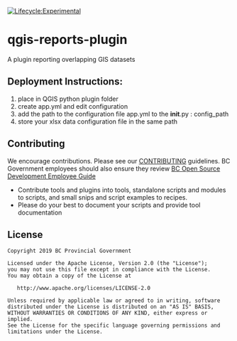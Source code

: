 [![Lifecycle:Experimental](https://img.shields.io/badge/Lifecycle-Experimental-339999)](<Redirect-URL>)
# qgis-reports-plugin
A plugin reporting overlapping GIS datasets

## Deployment Instructions:
1. place in QGIS python plugin folder
2. create app.yml and edit configuration
3. add the path to the configuration file app.yml to the __init__.py : config_path
4. store your xlsx data configuration file in the same path


## Contributing
We encourage contributions. Please see our [CONTRIBUTING](https://github.com/bcgov/gis-pantry/blob/master/CONTRIBUTING.md) guidelines. BC Government employees should also ensure they review [BC Open Source Development Employee Guide](https://github.com/bcgov/BC-Policy-Framework-For-GitHub/blob/master/BC-Open-Source-Development-Employee-Guide/README.md) 
* Contribute tools and plugins into tools, standalone scripts and modules to scripts, and small snips and script examples to recipes.
* Please do your best to document your scripts and provide tool documentation 

## License
    Copyright 2019 BC Provincial Government

    Licensed under the Apache License, Version 2.0 (the "License");
    you may not use this file except in compliance with the License.
    You may obtain a copy of the License at

       http://www.apache.org/licenses/LICENSE-2.0

    Unless required by applicable law or agreed to in writing, software
    distributed under the License is distributed on an "AS IS" BASIS,
    WITHOUT WARRANTIES OR CONDITIONS OF ANY KIND, either express or implied.
    See the License for the specific language governing permissions and
    limitations under the License.